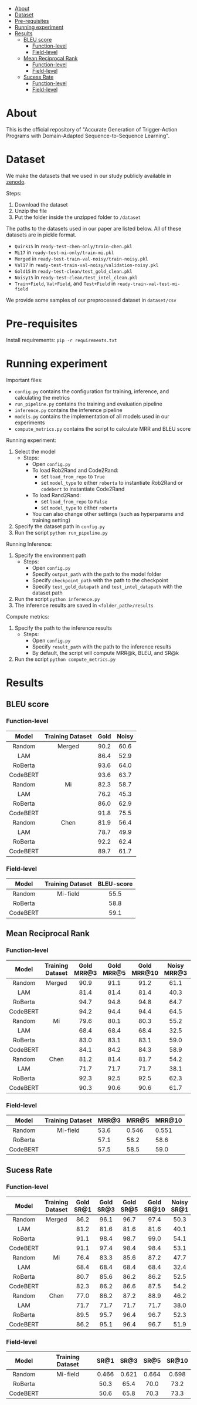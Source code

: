 - [About](#about)
- [Dataset](#dataset)
- [Pre-requisites](#pre-requisites)
- [Running experiment](#running-experiment)
- [Results](#results)
  * [BLEU score](#bleu-score)
    + [Function-level](#function-level)
    + [Field-level](#field-level)
  * [Mean Reciprocal Rank](#mean-reciprocal-rank)
    + [Function-level](#function-level-1)
    + [Field-level](#field-level-1)
  * [Sucess Rate](#sucess-rate)
    + [Function-level](#function-level-2)
    + [Field-level](#field-level-2)

# About
This is the official repository of "Accurate Generation of Trigger-Action Programs with Domain-Adapted Sequence-to-Sequence Learning".

# Dataset
We make the datasets that we used in our study publicly available in [zenodo](https://zenodo.org/record/5885850#.YeolYP5ByUl).

Steps:
1. Download the dataset
2. Unzip the file
3. Put the folder inside the unzipped folder to `/dataset`

The paths to the datasets used in our paper are listed below. All of these datasets are in pickle format. 
- `Quirk15` in `ready-test-chen-only/train-chen.pkl`
- `Mi17` in `ready-test-mi-only/train-mi.pkl`
- `Merged` in `ready-test-train-val-noisy/train-noisy.pkl`
- `Val17` in `ready-test-train-val-noisy/validation-noisy.pkl`
- `Gold15` in `ready-test-clean/test_gold_clean.pkl`
- `Noisy15` in `ready-test-clean/test_intel_clean.pkl`
- `Train+Field`, `Val+Field`, and `Test+Field` in `ready-train-val-test-mi-field`

We provide some samples of our preprocessed dataset in `dataset/csv`

# Pre-requisites
Install requirements: `pip -r requirements.txt`

# Running experiment
Important files:
- `config.py` contains the configuration for training, inference, and calculating the metrics
- `run_pipeline.py` contains the training and evaluation pipeline
- `inference.py` contains the inference pipeline
- `models.py` contains the implementation of all models used in our experiments
- `compute_metrics.py` contains the script to calculate MRR and BLEU score


Running experiment:
1. Select the model
    - Steps:
        - Open `config.py`
        - To load Rob2Rand and Code2Rand:
            - set `load_from_repo` to `True`
            - set `model_type`  to either `roberta` to instantiate Rob2Rand or `codebert` to instantiate Code2Rand
        - To load Rand2Rand:
            - set `load_from_repo` to `False`
            - set `model_type`  to either `roberta`
        - You can also change other settings (such as hyperparams and training setting)
2. Specify the dataset path in `config.py`
2. Run the script `python run_pipeline.py`

Running Inference:
1. Specify the environment path
    - Steps:
        - Open `config.py`
        - Specify `output_path` with the path to the model folder
        - Specify `checkpoint_path` with the path to the checkpoint
        - Specify `test_gold_datapath` and `test_intel_datapath` with the dataset path 
2. Run the script `python inference.py`
3. The inference results are saved in `<folder_path>/results`

Compute metrics:
1. Specify the path to the inference results
    - Steps:
        - Open `config.py`
        - Specify `result_path` with the path to the inference results
        - By default, the script will compute MRR@k, BLEU, and SR@k
2. Run the script `python compute_metrics.py`


# Results
## BLEU score
### Function-level

|   Model  	| Training Dataset 	| Gold 	| Noisy 	|
|:--------:	|:----------------:	|:----:	|:-----:	|
| Random  	|      Merged      	| 90.2 	|  60.6 	|
| LAM   	|                	| 86.4 	|  52.9 	|
| RoBerta 	|                	| 93.6 	|  64.0 	|
| CodeBERT 	|                	| 93.6 	|  63.7 	|
| Random  	|        Mi        	| 82.3 	|  58.7 	|
| LAM   	|                	| 76.2 	|  45.3 	|
| RoBerta 	|                	| 86.0 	|  62.9 	|
| CodeBERT 	|                	| 91.8 	|  75.5 	|
| Random  	|       Chen       	| 81.9 	|  56.4 	|
| LAM   	|                 	| 78.7 	|  49.9 	|
| RoBerta 	|                 	| 92.2 	|  62.4 	|
| CodeBERT 	|                	| 89.7 	|  61.7 	|

### Field-level

|   Model  	| Training Dataset 	| BLEU-score 	|
|:--------:	|:----------------:	|:----------:	|
| Random   	|     Mi-field     	| 55.5       	|
| RoBerta  	|                  	| 58.8       	|
| CodeBERT 	|                  	| 59.1       	|



## Mean Reciprocal Rank 
### Function-level

|  Model   	| Training Dataset 	| Gold MRR@3 	| Gold MRR@5 	| Gold MRR@10 	| Noisy MRR@3 	| Noisy MRR@5 	| Noisy MRR@10 	|
|:--------:	|:----------------:	|:----------:	|:----------:	|:-----------:	|:-----------:	|:-----------:	|:------------:	|
|  Random  	|      Merged      	|    90.9    	|    91.1    	|     91.2    	|     61.1    	|     62.4    	|     62.9     	|
|    LAM   	|                  	|    81.4    	|    81.4    	|     81.4    	|     40.3    	|     40.3    	|     40.3     	|
|  RoBerta 	|                  	|    94.7    	|    94.8    	|     94.8    	|     64.7    	|     66.0    	|     66.5     	|
| CodeBERT 	|                  	|    94.2    	|    94.4    	|     94.4    	|     64.5    	|     65.6    	|     66.1     	|
|  Random  	|        Mi        	|    79.6    	|    80.1    	|     80.3    	|     55.2    	|     56.1    	|     56.5     	|
|    LAM   	|                  	|    68.4    	|    68.4    	|     68.4    	|     32.5    	|     32.5    	|     32.5     	|
|  RoBerta 	|                  	|    83.0    	|    83.1    	|     83.1    	|     59.0    	|     59.8    	|     60.0     	|
| CodeBERT 	|                  	|    84.1    	|    84.2    	|     84.3    	|     58.9    	|     59.3    	|     59.5     	|
|  Random  	|       Chen       	|    81.2    	|    81.4    	|     81.7    	|     54.2    	|     55.7    	|     56.4     	|
|    LAM   	|                  	|    71.7    	|    71.7    	|     71.7    	|     38.1    	|     38.1    	|     38.1     	|
|  RoBerta 	|                  	|    92.3    	|    92.5    	|     92.5    	|     62.3    	|     63.7    	|     64.3     	|
| CodeBERT 	|                  	|    90.3    	|    90.6    	|     90.6    	|     61.7    	|     63.0    	|     63.4     	|

### Field-level

|  Model   	| Training Dataset 	| MRR@3 	| MRR@5 	| MRR@10 	|
|:--------:	|:----------------:	|-------	|-------	|--------	|
| Random   	|     Mi-field     	| 53.6  	| 0.546 	| 0.551  	|
| RoBerta  	|                  	| 57.1  	| 58.2  	| 58.6   	|
| CodeBERT 	|                  	| 57.5  	| 58.5  	| 59.0   	|

## Sucess Rate
### Function-level

|  Model   	| Training Dataset 	| Gold SR@1 	| Gold SR@3 	| Gold SR@5 	| Gold SR@10 	| Noisy SR@1 	| Noisy SR@3 	| Noisy SR@5 	| Noisy SR@10 	|
|:--------:	|:----------------:	|:---------:	|:---------:	|:---------:	|:----------:	|:----------:	|:----------:	|:----------:	|:-----------:	|
| Random   	|      Merged      	| 86.2      	| 96.1      	| 96.7      	| 97.4       	| 50.3       	| 73.9       	| 79.2       	| 82.8        	|
| LAM      	|                  	| 81.2      	| 81.6      	| 81.6      	| 81.6       	| 40.1       	| 40.5       	| 40.5       	| 40.5        	|
| RoBerta  	|                  	| 91.1      	| 98.4      	| 98.7      	| 99.0       	| 54.1       	| 77.5       	| 83.4       	| 86.7        	|
| CodeBERT 	|                  	| 91.1      	| 97.4      	| 98.4      	| 98.4       	| 53.1       	| 78.0       	| 82.7       	| 86.5        	|
| Random   	|        Mi        	| 76.4      	| 83.3      	| 85.6      	| 87.2       	| 47.7       	| 63.3       	| 67.6       	| 70.1        	|
| LAM      	|                  	| 68.4      	| 68.4      	| 68.4      	| 68.4       	| 32.4       	| 32.6       	| 32.6       	| 32.6        	|
| RoBerta  	|                  	| 80.7      	| 85.6      	| 86.2      	| 86.2       	| 52.5       	| 66.7       	| 70.4       	| 71.7        	|
| CodeBERT 	|                  	| 82.3      	| 86.2      	| 86.6      	| 87.5       	| 54.2       	| 64.6       	| 66.4       	| 68.1        	|
| Random   	|       Chen       	| 77.0      	| 86.2      	| 87.2      	| 88.9       	| 46.2       	| 64.1       	| 70.7       	| 75.6        	|
| LAM      	|                  	| 71.7      	| 71.7      	| 71.7      	| 71.7       	| 38.0       	| 38.2       	| 38.2       	| 38.2        	|
| RoBerta  	|                  	| 89.5      	| 95.7      	| 96.4      	| 96.7       	| 52.3       	| 74.0       	| 80.0       	| 84.3        	|
| CodeBERT 	|                  	| 86.2      	| 95.1      	| 96.4      	| 96.7       	| 51.9       	| 73.3       	| 79.1       	| 82.1        	|

### Field-level

|  Model   	| Training Dataset 	|  SR@1 	|  SR@3 	|  SR@5 	| SR@10 	|
|:--------:	|:----------------:	|:-----:	|:-----:	|:-----:	|:-----:	|
| Random   	|     Mi-field     	| 0.466 	| 0.621 	| 0.664 	| 0.698 	|
| RoBerta  	|                  	| 50.3  	| 65.4  	| 70.0  	| 73.2  	|
| CodeBERT 	|                  	| 50.6  	| 65.8  	| 70.3  	| 73.3  	|